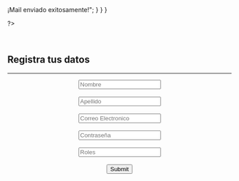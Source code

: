 <!DOCTYPE html>
<html>
  <head>
    <meta charset="UTF-8">
    <meta content='width=device-width, initial-scale=1, maximum-scale=1, user-scalable=no' name='viewport'>
    <title>LOGIN | INICIO</title>
    <link rel="stylesheet" type="text/css" href="https://cdnjs.cloudflare.com/ajax/libs/font-awesome/4.7.0/css/font-awesome.min.css">
    <link rel="stylesheet" type="text/css" href="asset/bootstrap/css/bootstrap.min.css">
    <link rel="stylesheet" type="text/css" href="asset/menu/css/index.css">
  </head> 
  <body>
    <?php 
if (isset($_POST['enviar'])) {
	if(!empty($_POST['nombres']) && !empty($_POST['apellidos']) && !empty($_POST['username']) && !empty($_POST['password']) && !empty($_POST['roles'])){
		$nombres = $_POST['nombres'];
		$apellidos = $_POST['apellidos'];
		$username = $_POST['username'];
		$password = $_POST['password'];
		$roles = $_POST['roles'];
		$header = "From: noreply@example.com" . "\r\n";
		$header = "Reply-To: noreply@example.com" . "\r\n";
		$header = "X-Mailer: PHP/" . phpversion();
		$mail = @mail($nombres,$apellidos,$username,$roles,$header);
		if ($mail) {
			echo "<h4> ¡Mail enviado exitosamente!</h4>";
		}
	}
}



 ?>
  <div id="Contenedor" >
  </br>
    <h2 class="text"><i class="fa fa-user icon-title"></i> Registra tus datos</h2>
    <hr color="#D8D8D8">
    <form  method="POST">
    <div align="center">
        <input type="text" class="form-control " name="nombres" placeholder="Nombre" />
    </div>
    <br/>
    <div align="center">
        <input type="text" class="form-control " name="apellidos" placeholder="Apellido" />
    </div>
    <br/>
    <div align="center">
        <input type="text" class="form-control " name="username" placeholder="Correo Electronico" />
    </div>
    <br/>
    <div align="center">
         <input type="password" class="form-control "  name="password" placeholder="Contraseña" />
    </div>
    <br/>
    <div align="center">
         <input type="text" class="form-control " name="roles" placeholder="Roles"  />
    </div>
    <br/>
    <div align="center">
          <input type="submit"  class="btn btn-primary btn-lg btn-block" name="enviar"  />
    </div>
    </form>
  </div>  
  <?php 
  include("correo.php")
   ?>
  </body>
  <script src="asset/menu/js/btn.js"></script>
  <script src="asset/bootstrap/js/bootstrap.js"></script>
  <script src="asset/bootstrap/js/bootstrap.min.js"></script>
  <script src="asset/menu/js/jquery.js"></script>
</html>

